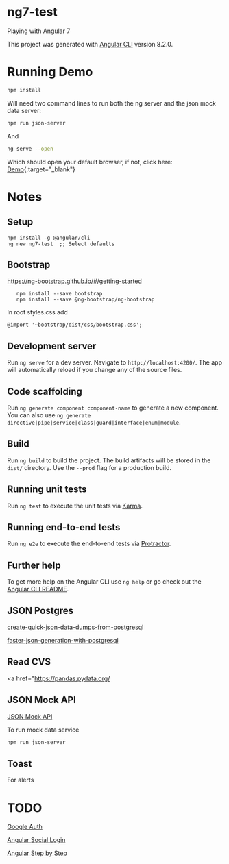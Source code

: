 # ng7-test
Playing with Angular 7

This project was generated with [Angular CLI](https://github.com/angular/angular-cli) version 8.2.0.

# Running Demo
```bash
npm install
```
Will need two command lines to run both the ng server and the json mock data server:

```bash
npm run json-server
```
And
```bash
ng serve --open
```
Which should open your default browser, if not, click here:
[Demo](http://localhost:4200/){:target="_blank"}

# Notes
## Setup
```
npm install -g @angular/cli
ng new ng7-test  ;; Select defaults
```

## Bootstrap

https://ng-bootstrap.github.io/#/getting-started
```
   npm install --save bootstrap 
   npm install --save @ng-bootstrap/ng-bootstrap
```
In root styles.css add
```
@import '~bootstrap/dist/css/bootstrap.css';
```

## Development server

Run `ng serve` for a dev server. Navigate to `http://localhost:4200/`. The app will automatically reload if you change any of the source files.

## Code scaffolding

Run `ng generate component component-name` to generate a new component. You can also use `ng generate directive|pipe|service|class|guard|interface|enum|module`.

## Build

Run `ng build` to build the project. The build artifacts will be stored in the `dist/` directory. Use the `--prod` flag for a production build.

## Running unit tests

Run `ng test` to execute the unit tests via [Karma](https://karma-runner.github.io).

## Running end-to-end tests

Run `ng e2e` to execute the end-to-end tests via [Protractor](http://www.protractortest.org/).

## Further help

To get more help on the Angular CLI use `ng help` or go check out the [Angular CLI README](https://github.com/angular/angular-cli/blob/master/README.md).

## JSON Postgres

<a href="https://hashrocket.com/blog/posts/create-quick-json-data-dumps-from-postgresql" target="_blank">create-quick-json-data-dumps-from-postgresql</a> 


<a href="https://hashrocket.com/blog/posts/faster-json-generation-with-postgresql" target="_blank">faster-json-generation-with-postgresql</a> 

## Read CVS

<a href="https://pandas.pydata.org/

## JSON Mock API
<a href="https://www.genuitec.com/set-use-fake-rest-api-angular/" target="_blank">JSON Mock API</a>   

To run mock data service
```bash
npm run json-server
```

## Toast
For alerts

# TODO
<a href="https://codinglatte.com/amp/posts/angular/sign-in-with-google-angular/" target="_blank">Google Auth</a>    

<a href="https://www.npmjs.com/package/angularx-social-login" target="_blank">Angular Social Login</a>    

<a href="https://angular-templates.io/tutorials/about/learn-angular-from-scratch-step-by-step" target="_blank">Angular Step by Step</a>    
  

